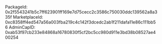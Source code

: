 PackageId: 0x2f5543241b5c7ff623901ff169e7d75cecc2c3586c750030ddc139562a8a335f
MarketplaceId: 0xc8358ff4ed547a56a003fba219c4c142f3dcedc2ab1f211dafa11e86c111bb56
AdminCapID: 0xab53f97cb233e84868a16780830f5cf2bc5cc980d911e3bd38b08527ae400254